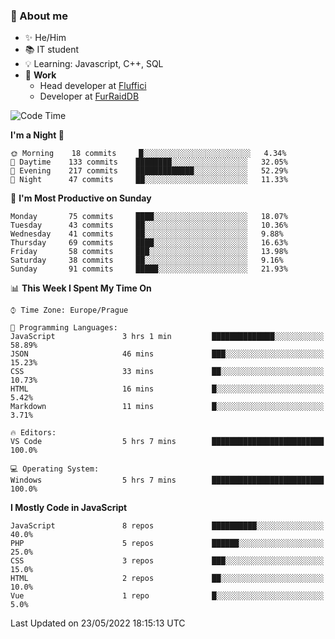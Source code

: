 ### 👋 About me

- ✨ He/Him
- 📚 IT student
- 💡 Learning: Javascript, C++, SQL
- 🔨 **Work**
  - Head developer at [Fluffici](https://fluffici.eu)
  - Developer at [FurRaidDB](https://furraiddb.xyz)

<!--START_SECTION:waka-->
![Code Time](http://img.shields.io/badge/Code%20Time-0%20secs-blue)

**I'm a Night 🦉** 

```text
🌞 Morning    18 commits     █░░░░░░░░░░░░░░░░░░░░░░░░   4.34% 
🌆 Daytime    133 commits    ████████░░░░░░░░░░░░░░░░░   32.05% 
🌃 Evening    217 commits    █████████████░░░░░░░░░░░░   52.29% 
🌙 Night      47 commits     ██░░░░░░░░░░░░░░░░░░░░░░░   11.33%

```
📅 **I'm Most Productive on Sunday** 

```text
Monday       75 commits     ████░░░░░░░░░░░░░░░░░░░░░   18.07% 
Tuesday      43 commits     ██░░░░░░░░░░░░░░░░░░░░░░░   10.36% 
Wednesday    41 commits     ██░░░░░░░░░░░░░░░░░░░░░░░   9.88% 
Thursday     69 commits     ████░░░░░░░░░░░░░░░░░░░░░   16.63% 
Friday       58 commits     ███░░░░░░░░░░░░░░░░░░░░░░   13.98% 
Saturday     38 commits     ██░░░░░░░░░░░░░░░░░░░░░░░   9.16% 
Sunday       91 commits     █████░░░░░░░░░░░░░░░░░░░░   21.93%

```


📊 **This Week I Spent My Time On** 

```text
⌚︎ Time Zone: Europe/Prague

💬 Programming Languages: 
JavaScript               3 hrs 1 min         ██████████████░░░░░░░░░░░   58.89% 
JSON                     46 mins             ███░░░░░░░░░░░░░░░░░░░░░░   15.23% 
CSS                      33 mins             ██░░░░░░░░░░░░░░░░░░░░░░░   10.73% 
HTML                     16 mins             █░░░░░░░░░░░░░░░░░░░░░░░░   5.42% 
Markdown                 11 mins             █░░░░░░░░░░░░░░░░░░░░░░░░   3.71%

🔥 Editors: 
VS Code                  5 hrs 7 mins        █████████████████████████   100.0%

💻 Operating System: 
Windows                  5 hrs 7 mins        █████████████████████████   100.0%

```

**I Mostly Code in JavaScript** 

```text
JavaScript               8 repos             ██████████░░░░░░░░░░░░░░░   40.0% 
PHP                      5 repos             ██████░░░░░░░░░░░░░░░░░░░   25.0% 
CSS                      3 repos             ███░░░░░░░░░░░░░░░░░░░░░░   15.0% 
HTML                     2 repos             ██░░░░░░░░░░░░░░░░░░░░░░░   10.0% 
Vue                      1 repo              █░░░░░░░░░░░░░░░░░░░░░░░░   5.0%

```



 Last Updated on 23/05/2022 18:15:13 UTC
<!--END_SECTION:waka-->

<!--
**Nanoslav/Nanoslav** is a ✨ _special_ ✨ repository because its `README.md` (this file) appears on your GitHub profile.

Here are some ideas to get you started:

- 🔭 I’m currently working on ...
- 🌱 I’m currently learning ...
- 👯 I’m looking to collaborate on ...
- 🤔 I’m looking for help with ...
- 💬 Ask me about ...
- 📫 How to reach me: ...
- 😄 Pronouns: ...
- ⚡ Fun fact: ...
-->
